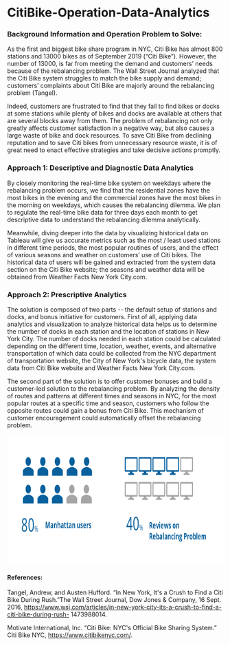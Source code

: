 # CitiBike-Operation-Data-Analytics


### Background Information and Operation Problem to Solve:

As the first and biggest bike share program in NYC, Citi Bike has almost 800 stations and 13000 bikes as of September 2019 (“Citi Bike”). However, the number of 13000, is far from meeting the demand and customers’ needs because of the rebalancing problem. The Wall Street Journal analyzed that the Citi Bike system struggles to match the bike supply and demand; customers’ complaints about Citi Bike are majorly around the rebalancing problem (Tangel).

Indeed, customers are frustrated to find that they fail to find bikes or docks at some stations while plenty of bikes and docks are available at others that are several blocks away from them. The problem of rebalancing not only greatly affects customer satisfaction in a negative way, but also causes a large waste of bike and dock resources. To save Citi Bike from declining reputation and to save Citi bikes from unnecessary resource waste, it is of great need to enact effective strategies and take decisive actions promptly.


### Approach 1: Descriptive and Diagnostic Data Analytics

By closely monitoring the real-time bike system on weekdays where the rebalancing problem occurs, we find that the residential zones have the most bikes in the evening and the commercial zones have the most bikes in the morning on weekdays, which causes the rebalancing dilemma. We plan to regulate the real-time bike data for three days each month to get descriptive data to understand the rebalancing dilemma analytically.

Meanwhile, diving deeper into the data by visualizing historical data on Tableau will give us accurate metrics such as the most / least used stations in different time periods, the most popular routines of users, and the effect of various seasons and weather on customers’ use of Citi bikes. The historical data of users will be gained and extracted from the system data section on the Citi Bike website; the seasons and weather data will be obtained from Weather Facts New York City.com.


### Approach 2: Prescriptive Analytics

The solution is composed of two parts -- the default setup of stations and docks, and bonus initiative for customers. First of all, applying data analytics and visualization to analyze historical data helps us to determine the number of docks in each station and the location of stations in New York City. The number of docks needed in each station could be calculated depending on the different time, location, weather, events, and alternative transportation of which data could be collected from the NYC department of transportation website, the City of New York's bicycle data, the system data from Citi Bike website and Weather Facts New York City.com.

The second part of the solution is to offer customer bonuses and build a customer-led solution to the rebalancing problem. By analyzing the density of routes and patterns at different times and seasons in NYC, for the most popular routes at a specific time and season, customers who follow the opposite routes could gain a bonus from Citi Bike. This mechanism of customer encouragement could automatically offset the rebalancing problem.

<img height = "300" width = "600" src=https://github.com/CatherineWang97/CitiBike-Operation-Data-Analytics/blob/master/CitiBike_1.png />

#### References:

Tangel, Andrew, and Austen Hufford. “In New York, It's a Crush to Find a Citi Bike During Rush.”The Wall Street Journal, Dow Jones & Company, 16 Sept. 2016, https://www.wsj.com/articles/in-new-york-city-its-a-crush-to-find-a-citi-bike-during-rush- 1473988014.

Motivate International, Inc. “Citi Bike: NYC's Official Bike Sharing System.” Citi Bike NYC, https://www.citibikenyc.com/.
